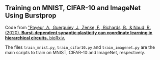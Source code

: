 ## Training on MNIST, CIFAR-10 and ImageNet Using Burstprop

Code from ["Payeur, A., Guerguiev, J., Zenke, F., Richards, B., & Naud, R. (2020). **Burst-dependent synaptic plasticity can coordinate learning in hierarchical circuits.** bioRxiv.](https://www.biorxiv.org/content/10.1101/2020.03.30.015511v1)

The files `train_mnist.py`, `train_cifar10.py` and `train_imagenet.py` are the main scripts to train on MNIST, CIFAR-10 and ImageNet, respectively.

